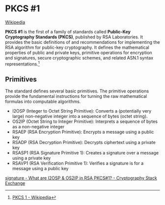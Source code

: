 # PKCS #1
[Wikipedia](https://en.wikipedia.org/wiki/PKCS_1)

**PKCS #1** is the first of a family of standards called **Public-Key Cryptography Standards (PKCS)**, published by RSA Laboratories. It provides the basic definitions of and recommendations for implementing the RSA algorithm for public-key cryptography. It defines the mathematical properties of public and private keys, primitive operations for encryption and signatures, secure cryptographic schemes, and related ASN.1 syntax representations.[^wiki]

## Primitives
The standard defines several basic primitives. The primitive operations provide the fundamental instructions for turning the raw mathematical formulas into computable algorithms.

- I2OSP (Integer to Octet String Primitive): Converts a (potentially very large) non-negative integer into a sequence of bytes (octet string).
- OS2IP (Octet String to Integer Primitive): Interprets a sequence of bytes as a non-negative integer
- RSAEP (RSA Encryption Primitive): Encrypts a message using a public key
- RSADP (RSA Decryption Primitive): Decrypts ciphertext using a private key
- RSASP1 (RSA Signature Primitive 1): Creates a signature over a message using a private key
- RSAVP1 (RSA Verification Primitive 1): Verifies a signature is for a message using a public key

[signature - What are I2OSP & OS2IP in RSA PKCS#1? - Cryptography Stack Exchange](https://crypto.stackexchange.com/questions/37537/what-are-i2osp-os2ip-in-rsa-pkcs1)

[^wiki]: [PKCS 1 - Wikipedia](https://en.wikipedia.org/wiki/PKCS_1)